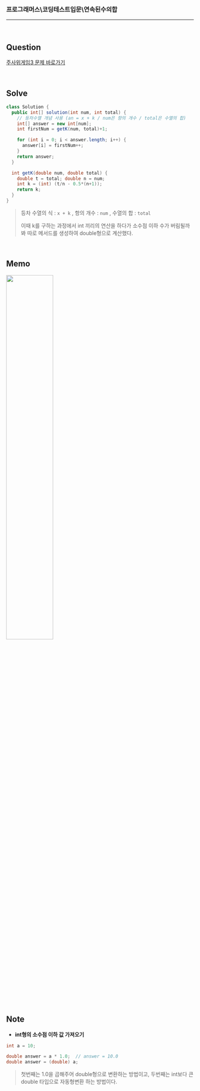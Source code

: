 ### 프로그래머스\코딩테스트입문\연속된수의합

---

<br/>

## Question

[주사위게임3 문제 바로가기](https://school.programmers.co.kr/learn/courses/30/lessons/120923)

<br/>

## Solve

```java
class Solution {
  public int[] solution(int num, int total) {
    // 등차수열 개념 사용 (an = x + k / num은 항의 개수 / total은 수열의 합)
    int[] answer = new int[num];
    int firstNum = getK(num, total)+1;

    for (int i = 0; i < answer.length; i++) {
      answer[i] = firstNum++;
    }
    return answer;
  }

  int getK(double num, double total) {
    double t = total; double n = num;
    int k = (int) (t/n - 0.5*(n+1));
    return k;
  }
}
```

> 등차 수열의 식 : `x + k` , 항의 개수 : `num` , 수열의 합 : `total`
>
> 이때 k를 구하는 과정에서 int 끼리의 연산을 하다가 소수점 이하 수가 버림될까봐 따로 메서드를 생성하여 double형으로 계산했다.

<br/>

## Memo

<img src="https://github.com/JGoo99/CodingTest/assets/126454114/98c1e6c7-3e64-4c1f-ae2d-9652c1cd0dc3" width="50%" height="50%"/>

<br/>

## Note

- **int형의 소수점 이하 값 가져오기**

```java
int a = 10;

double answer = a * 1.0;  // answer = 10.0
double answer = (double) a;
```

> 첫번째는 1.0을 곱해주어 double형으로 변환하는 방법이고, 두번째는 int보다 큰 double 타입으로 자동형변환 하는 방법이다.
